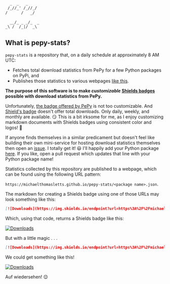 ```txt
  _  _   _    
 /_//_' /_//_/
/      /   _/ 
               
  __/_ _ _/_  _
_\ /  /_|/  _\ 
```

## What is pepy-stats?

`pepy-stats` is a repository that, on a daily schedule at approximately 8 AM UTC:

- Fetches total download statistics from PePy for a few Python packages on PyPi, and
- Publishes those statistics to various webpages [like this](https://michaelthomasletts.github.io/pepy-stats/boto3-refresh-session.json).

**The purpose of this software is to make _customizable_ [Shields badges](https://shields.io/badges) possible with download statistics from PePy.**

Unfortunately, [the badge offered by PePy](https://pepy.tech/projects/boto3-refresh-session?timeRange=threeMonths&category=version&includeCIDownloads=true&granularity=daily&viewType=line&versions=2.0.1%2C2.0.0%2C1.3.22) is not too customizable. And [Shield's badge](https://shields.io/badges) doesn't offer total downloads. Only daily, weekly, and monthly are available. :smirk: This is a bit irksome for me, as I enjoy customizing markdown documents with Shields badges using consistent color and logos! :art:

If anyone finds themselves in a similar predicament but doesn't feel like building their own mini-service for hosting download statistics themselves then open an [issue](https://github.com/michaelthomasletts/pepy-stats/issues). I totally get it! :smiley: I'll happily add your Python package [here](https://github.com/michaelthomasletts/pepy-stats/blob/3846bac0cfbca8e072a4bf09795aea0ca4417c3c/script.py#L9). If you like, open a pull request which updates that line with your Python package name!

Statistics collected by this repository are published to a webpage, which can be found using the following URL pattern:

`https://michaelthomasletts.github.io/pepy-stats/<package name>.json`.

The markdown for creating a Shields badge using one of those URLs may look something like this:

```markdown
[![Downloads](https://img.shields.io/endpoint?url=https%3A%2F%2Fmichaelthomasletts.github.io%2Fpepy-stats%2Fboto3-refresh-session.json)](https://pepy.tech/projects/boto3-refresh-session)
```

Which, using that code, returns a Shields badge like this:

[![Downloads](https://img.shields.io/endpoint?url=https%3A%2F%2Fmichaelthomasletts.github.io%2Fpepy-stats%2Fboto3-refresh-session.json)](https://pepy.tech/projects/boto3-refresh-session)

But with a little magic . . . 

```markdown
[![Downloads](https://img.shields.io/endpoint?url=https%3A%2F%2Fmichaelthomasletts.github.io%2Fpepy-stats%2Fboto3-refresh-session.json&style=social&logo=python&labelColor=555&color=FF0000)](https://pepy.tech/projects/boto3-refresh-session)
```

We could get something like this!

[![Downloads](https://img.shields.io/endpoint?url=https%3A%2F%2Fmichaelthomasletts.github.io%2Fpepy-stats%2Fboto3-refresh-session.json&style=social&logo=python&labelColor=555&color=FF0000)](https://pepy.tech/projects/boto3-refresh-session)

Auf wiedersehen! :relieved:
